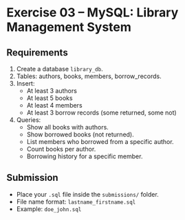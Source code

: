 # Exercise 03 – MySQL: Library Management System


## Requirements
1. Create a database `library_db`.
2. Tables: authors, books, members, borrow_records.
3. Insert:
   - At least 3 authors
   - At least 5 books
   - At least 4 members
   - At least 3 borrow records (some returned, some not)
4. Queries:
   - Show all books with authors.
   - Show borrowed books (not returned).
   - List members who borrowed from a specific author.
   - Count books per author.
   - Borrowing history for a specific member.


## Submission
- Place your `.sql` file inside the `submissions/` folder.
- File name format: `lastname_firstname.sql`
- Example: `doe_john.sql`
